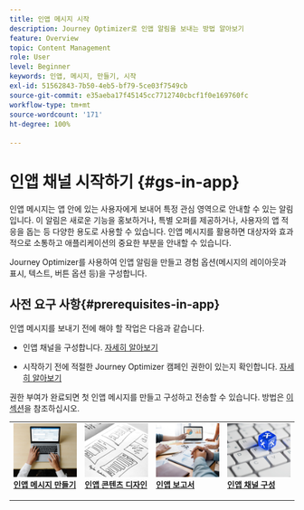 ```yaml
---
title: 인앱 메시지 시작
description: Journey Optimizer로 인앱 알림을 보내는 방법 알아보기
feature: Overview
topic: Content Management
role: User
level: Beginner
keywords: 인앱, 메시지, 만들기, 시작
exl-id: 51562843-7b50-4eb5-bf79-5ce03f7549cb
source-git-commit: e35aeba17f45145cc7712740cbcf1f0e169760fc
workflow-type: tm+mt
source-wordcount: '171'
ht-degree: 100%

---
```


# 인앱 채널 시작하기 {#gs-in-app}

인앱 메시지는 앱 안에 있는 사용자에게 보내어 특정 관심 영역으로 안내할 수 있는 알림입니다. 이 알림은 새로운 기능을 홍보하거나, 특별 오퍼를 제공하거나, 사용자의 앱 적응을 돕는 등 다양한 용도로 사용할 수 있습니다. 인앱 메시지를 활용하면 대상자와 효과적으로 소통하고 애플리케이션의 중요한 부분을 안내할 수 있습니다.

Journey Optimizer를 사용하여 인앱 알림을 만들고 경험 옵션(메시지의 레이아웃과 표시, 텍스트, 버튼 옵션 등)을 구성합니다.

## 사전 요구 사항{#prerequisites-in-app}

인앱 메시지를 보내기 전에 해야 할 작업은 다음과 같습니다.

* 인앱 채널을 구성합니다. [자세히 알아보기](inapp-configuration.md)

* 시작하기 전에 적절한 Journey Optimizer 캠페인 권한이 있는지 확인합니다. [자세히 알아보기](../campaigns/get-started-with-campaigns.md#campaign-prerequisites)

권한 부여가 완료되면 첫 인앱 메시지를 만들고 구성하고 전송할 수 있습니다. 방법은 [이 섹션](create-in-app.md)을 참조하십시오.

<table style="table-layout:fixed"><tr style="border: 0;">
<td>
<a href="create-in-app.md">
<img alt="리드" src="../assets/do-not-localize/inapp-create.jpeg">
</a>
<div><a href="create-in-app.md"><strong>인앱 메시지 만들기</strong>
</div>
<p>
</td>
<td>
<a href="design-in-app.md">
<img alt="드물게" src="../assets/do-not-localize/inapp-design.jpg">
</a>
<div>
<a href="design-in-app.md"><strong>인앱 콘텐츠 디자인</strong></a>
</div>
<p></td>
<td>
<a href="../reports/campaign-global-report.md#inapp-global">
<img alt="유효성 검사" src="../assets/do-not-localize/inapp-report.jpg">
</a>
<div>
<a href="../reports/campaign-global-report.md#inapp-global"><strong>인앱 보고서</strong></a>
</div>
<p>
</td>
<td>
<a href="inapp-configuration.md">
<img alt="유효성 검사" src="../assets/do-not-localize/inapp-config.jpg">
</a>
<div>
<a href="inapp-configuration.md"><strong>인앱 채널 구성</strong></a>
</div>
<p>
</td>
</tr></table>
